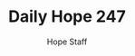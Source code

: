 ---
image: /assets/img/daily-hope-default-artwork.png
title: Daily Hope 247
number: 247
categories:
  - Daily Hope
author: Hope Staff
notes: Daily Hope 247
embed: >-
  <iframe style="border-radius:12px" src="https://open.spotify.com/embed/episode/2QfLoJ5RIiSMpzPw5m0JBj?utm_source=generator" width="100%" height="152" frameBorder="0" allowfullscreen="" allow="autoplay; clipboard-write; encrypted-media; fullscreen; picture-in-picture" loading="lazy"></iframe>
---